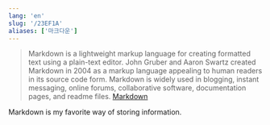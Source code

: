 ```yaml
---
lang: 'en'
slug: '/23EF1A'
aliases: ['마크다운']
---
```


> Markdown is a lightweight markup language for creating formatted text using a plain-text editor. John Gruber and Aaron Swartz created Markdown in 2004 as a markup language appealing to human readers in its source code form. Markdown is widely used in blogging, instant messaging, online forums, collaborative software, documentation pages, and readme files. [Markdown](https://en.wikipedia.org/wiki/Markdown)

Markdown is my favorite way of storing information.
